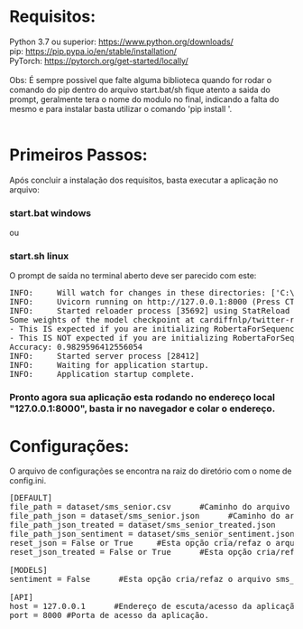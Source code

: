 <html>
<body>
<h1>Requisitos:</h1>
  <a>Python 3.7 ou superior: <a href="https://www.python.org/downloads/">https://www.python.org/downloads/</a></a> <br>
  <a>pip: <a href="https://pip.pypa.io/en/stable/installation/">https://pip.pypa.io/en/stable/installation/</a></a><br>
  <a>PyTorch: <a href="https://pytorch.org/get-started/locally/">https://pytorch.org/get-started/locally/</a></a><br><br>
  <a>Obs: É sempre possivel que falte alguma biblioteca quando for rodar o comando do pip dentro do arquivo start.bat/sh fique atento a saida do prompt, geralmente tera o nome do modulo no final, indicando a falta do mesmo e para instalar basta utilizar o comando 'pip install <module>'.<br><br>
    
<h1>Primeiros Passos:</h1>
<p>Após concluir a instalação dos requisitos, basta executar a aplicação no arquivo:</p>
<h3>start.bat windows</h3>
<p>ou</p>
<h3>start.sh linux</h3>
<p>O prompt de saída no terminal aberto deve ser parecido com este:</p>
<pre>
INFO:     Will watch for changes in these directories: ['C:\\Users\\Pedro\\Desktop\\Senior']
INFO:     Uvicorn running on http://127.0.0.1:8000 (Press CTRL+C to quit)
INFO:     Started reloader process [35692] using StatReload
Some weights of the model checkpoint at cardiffnlp/twitter-roberta-base-sentiment-latest were not used when initializing RobertaForSequenceClassification: ['roberta.pooler.dense.weight', 'roberta.pooler.dense.bias']
- This IS expected if you are initializing RobertaForSequenceClassification from the checkpoint of a model trained on another task or with another architecture (e.g. initializing a BertForSequenceClassification model from a BertForPreTraining model).
- This IS NOT expected if you are initializing RobertaForSequenceClassification from the checkpoint of a model that you expect to be exactly identical (initializing a BertForSequenceClassification model from a BertForSequenceClassification model).
Accuracy: 0.9829596412556054
INFO:     Started server process [28412]
INFO:     Waiting for application startup.
INFO:     Application startup complete.
</pre>
<h3>Pronto agora sua aplicação esta rodando no endereço local "127.0.0.1:8000", basta ir no navegador e colar o endereço.</h3>
    <h1>Configurações:</h1>
    <p> O arquivo de configurações se encontra na raiz do diretório com o nome de config.ini.</p>
    
   <pre>
[DEFAULT]
file_path = dataset/sms_senior.csv      #Caminho do arquivo csv com os dados iniciais do desafio.
file_path_json = dataset/sms_senior.json      #Caminho do arquivo JSON com os dados do arquivo csv.
file_path_json_treated = dataset/sms_senior_treated.json      #Caminho do arquivo JSON tratado para a retirada de palavras sem valor.
file_path_json_sentiment = dataset/sms_senior_sentiment.json      #Caminho do arquivo JSON tratado e com sentimentos adicionados adicionados.
reset_json = False or True     #Esta opção cria/refaz o arquivo sms_senior.json. !importante para o funcinamento da aplicação
reset_json_treated = False or True      #Esta opção cria/refaz o arquivo sms_senior_treated.json. !importante para o funcinamento da aplicação

[MODELS]
sentiment = False      #Esta opção cria/refaz o arquivo sms_senior_treated.json. !importante para o funcinamento da aplicação e pode levar varios minutos para criar o arquivo dependendo do seu hardware.

[API]
host = 127.0.0.1      #Endereço de escuta/acesso da aplicação.
port = 8000 #Porta de acesso da aplicação.
   </pre>
</body>
</html>



